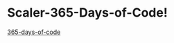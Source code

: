 # Scaler-365-Days-of-Code!

[365-days-of-code](https://github.com/Imranhub786/Scaler-365-Days-of-Code/assets/88793320/01e859e9-a7f0-4f49-b340-38e51828a368)
